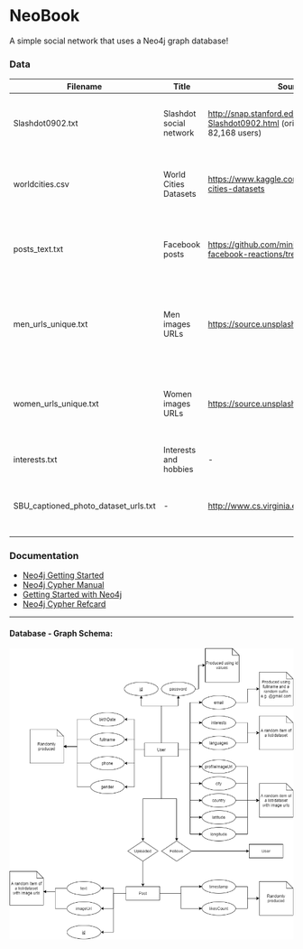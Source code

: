 # NeoBook
A simple social network that uses a Neo4j graph database!


### Data
Filename | Title| Source URL | Description
------------ | ------------ | ------------- | -------------
Slashdot0902.txt | Slashdot social network | http://snap.stanford.edu/data/soc-Slashdot0902.html (original 948,464 rels & 82,168 users) | Contains 2,360,494 relationships between 200,000 users
worldcities.csv | World Cities Datasets | https://www.kaggle.com/viswanathanc/world-cities-datasets |	Contains 14,000 cities with their countries, latitudes and longitudes
posts_text.txt | Facebook posts | https://github.com/minimaxir/interactive-facebook-reactions/tree/master/data | Contains ~30k texts from Facebook posts (merged from source)
men_urls_unique.txt | Men images URLs | https://source.unsplash.com/featured/?man | Contains 1227 image URLs, with "man" keyword, collected from unsplash.com
women_urls_unique.txt | Women images URLs | https://source.unsplash.com/featured/?woman | Contains 1998 image URLs, with "woman" keyword, collected from unsplash.com
interests.txt | Interests and hobbies | - | Contains 307 interests and hobbies
SBU_captioned_photo_dataset_urls.txt | - | http://www.cs.virginia.edu/~vicente/sbucaptions/ | Contains 1 million image URLs that point to public images on Flickr.


### Documentation

- [Neo4j Getting Started](https://neo4j.com/docs/pdf/neo4j-getting-started-4.2.pdf)
- [Neo4j Cypher Manual](https://neo4j.com/docs/pdf/neo4j-cypher-manual-4.2.pdf)
- [Getting Started with Neo4j](https://neo4j.com/developer/get-started/)
- [Neo4j Cypher Refcard](https://neo4j.com/docs/cypher-refcard/current/)

-----------------------------------------------------

#### Database - Graph Schema:

![Db Schema](https://github.com/p17griv/neobook/blob/main/db_schema.png)
